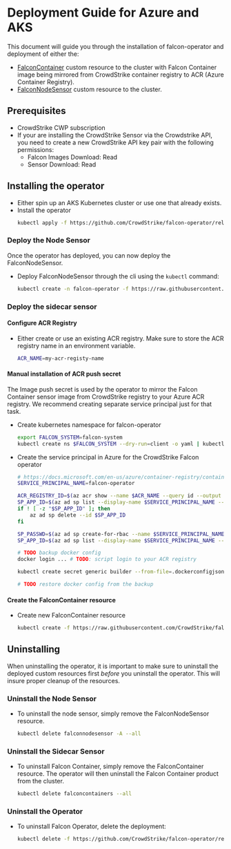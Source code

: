 # Deployment Guide for Azure and AKS
This document will guide you through the installation of falcon-operator and deployment of either the:
- [FalconContainer](../../resources/container/README.md) custom resource to the cluster with Falcon Container image being mirrored from CrowdStrike container registry to ACR (Azure Container Registry).
- [FalconNodeSensor](../../resources/node/README.md) custom resource to the cluster.

## Prerequisites

- CrowdStrike CWP subscription
- If your are installing the CrowdStrike Sensor via the Crowdstrike API, you need to create a new CrowdStrike API key pair with the following permissions:
  - Falcon Images Download: Read
  - Sensor Download: Read

## Installing the operator

- Either spin up an AKS Kubernetes cluster or use one that already exists.
- Install the operator
  ```sh
  kubectl apply -f https://github.com/CrowdStrike/falcon-operator/releases/latest/download/falcon-operator.yaml
  ```

### Deploy the Node Sensor

Once the operator has deployed, you can now deploy the FalconNodeSensor.

- Deploy FalconNodeSensor through the cli using the `kubectl` command:
  ```sh
  kubectl create -n falcon-operator -f https://raw.githubusercontent.com/CrowdStrike/falcon-operator/main/config/samples/falcon_v1alpha1_falconnodesensor.yaml --edit=true
  ```

### Deploy the sidecar sensor
#### Configure ACR Registry

- Either create or use an existing ACR registry. Make sure to store the ACR registry name in an environment variable.
  ```sh
  ACR_NAME=my-acr-registy-name
  ```

#### Manual installation of ACR push secret

The Image push secret is used by the operator to mirror the Falcon Container sensor image from CrowdStrike registry to your Azure ACR registry. We recommend creating separate service principal just for that task.

- Create kubernetes namespace for falcon-operator

  ```sh
  export FALCON_SYSTEM=falcon-system
  kubectl create ns $FALCON_SYSTEM --dry-run=client -o yaml | kubectl apply -f -
  ```

- Create the service principal in Azure for the CrowdStrike Falcon operator
  ```sh
  # https://docs.microsoft.com/en-us/azure/container-registry/container-registry-auth-service-principal
  SERVICE_PRINCIPAL_NAME=falcon-operator

  ACR_REGISTRY_ID=$(az acr show --name $ACR_NAME --query id --output tsv)
  SP_APP_ID=$(az ad sp list --display-name $SERVICE_PRINCIPAL_NAME --query [].appId --output tsv)
  if ! [ -z "$SP_APP_ID" ]; then
      az ad sp delete --id $SP_APP_ID
  fi

  SP_PASSWD=$(az ad sp create-for-rbac --name $SERVICE_PRINCIPAL_NAME --scopes $ACR_REGISTRY_ID --role acrpush --query password --output tsv)
  SP_APP_ID=$(az ad sp list --display-name $SERVICE_PRINCIPAL_NAME --query [].appId --output tsv)

  # TODO backup docker config
  docker login ... # TODO: script login to your ACR registry
  
  kubectl create secret generic builder --from-file=.dockerconfigjson=$HOME/.docker/config.json --type=kubernetes.io/dockerconfigjson -n $FALCON_SYSTEM

  # TODO restore docker config from the backup
  ```

#### Create the FalconContainer resource

- Create new FalconContainer resource
  ```sh
  kubectl create -f https://raw.githubusercontent.com/CrowdStrike/falcon-operator/main/docs/deployment/azure/falconcontainer.yaml --edit=true
  ```

## Uninstalling

When uninstalling the operator, it is important to make sure to uninstall the deployed custom resources first *before* you uninstall the operator.
This will insure proper cleanup of the resources.

### Uninstall the Node Sensor

- To uninstall the node sensor, simply remove the FalconNodeSensor resource.
  ```sh
  kubectl delete falconnodesensor -A --all
  ```

### Uninstall the Sidecar Sensor

- To uninstall Falcon Container, simply remove the FalconContainer resource. The operator will then uninstall the Falcon Container product from the cluster.
  ```sh
  kubectl delete falconcontainers --all
  ```

### Uninstall the Operator

- To uninstall Falcon Operator, delete the deployment:
  ```sh
  kubectl delete -f https://github.com/CrowdStrike/falcon-operator/releases/latest/download/falcon-operator.yaml
  ```
